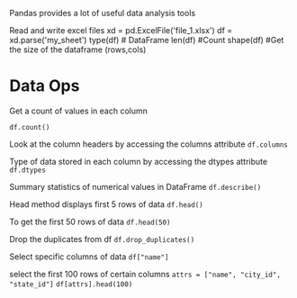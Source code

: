Pandas provides a lot of useful data analysis tools 

Read and write excel files
xd = pd.ExcelFile('file_1.xlsx')
df = xd.parse('my_sheet')
type(df) #  DataFrame
len(df) #Count
shape(df) #Get the size of the dataframe (rows,cols) 

# Data Ops
Get a count of values in each column 

`df.count()`

Look at the column headers by accessing the columns attribute
`df.columns`

Type of data stored in each column by accessing the dtypes attribute
`df.dtypes`

Summary statistics of numerical values in DataFrame
`df.describe()`

Head method displays first 5 rows of data
`df.head()`

To get the first 50 rows of data
`df.head(50)`

Drop the duplicates from df
`df.drop_duplicates()`

Select specific columns of data
`df["name"]`

select the first 100 rows of certain columns
`attrs = ["name", "city_id", "state_id"]`
`df[attrs].head(100)`

